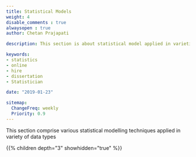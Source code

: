 ```yaml
---
title: Statistical Models
weight: 4
disable_comments : true
alwaysopen : true
author: Chetan Prajapati

description: This section is about statistical model applied in varieties of data type.hire freelance statistician online for statistics help in dissertation. 

keywords:
- statistics
- online
- hire
- dissertation
- Statistician

date: "2019-01-23"

sitemap:
  ChangeFreq: weekly
  Priority: 0.9
---
```

This section comprise various statistical modelling techniques applied in variety of data types

{{% children depth="3" showhidden="true" %}}